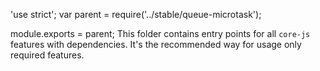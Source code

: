 'use strict';
var parent = require('../stable/queue-microtask');

module.exports = parent;
This folder contains entry points for all `core-js` features with dependencies. It's the recommended way for usage only required features.
